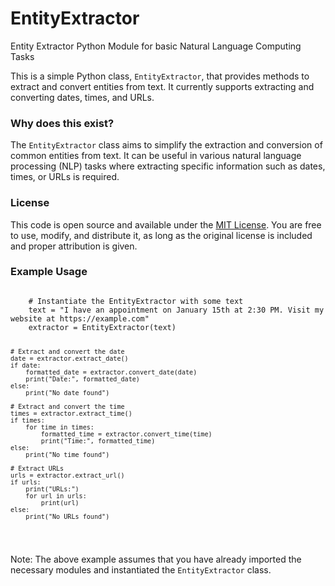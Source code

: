 # EntityExtractor
Entity Extractor Python Module for basic Natural Language Computing Tasks

  <p>
    This is a simple Python class, <code>EntityExtractor</code>, that provides methods to extract and convert entities from text. It currently supports extracting and converting dates, times, and URLs.
  </p>
  <h3>Why does this exist?</h3>
  <p>
    The <code>EntityExtractor</code> class aims to simplify the extraction and conversion of common entities from text. It can be useful in various natural language processing (NLP) tasks where extracting specific information such as dates, times, or URLs is required.
  </p>
  <h3>License</h3>
  <p>
    This code is open source and available under the <a href="https://opensource.org/licenses/MIT">MIT License</a>. You are free to use, modify, and distribute it, as long as the original license is included and proper attribution is given.
  </p>
  <h3>Example Usage</h3>
  <pre><code>
    # Instantiate the EntityExtractor with some text
    text = "I have an appointment on January 15th at 2:30 PM. Visit my website at https://example.com"
    extractor = EntityExtractor(text)

    # Extract and convert the date
    date = extractor.extract_date()
    if date:
        formatted_date = extractor.convert_date(date)
        print("Date:", formatted_date)
    else:
        print("No date found")

    # Extract and convert the time
    times = extractor.extract_time()
    if times:
        for time in times:
            formatted_time = extractor.convert_time(time)
            print("Time:", formatted_time)
    else:
        print("No time found")

    # Extract URLs
    urls = extractor.extract_url()
    if urls:
        print("URLs:")
        for url in urls:
            print(url)
    else:
        print("No URLs found")
  </code></pre>
  <p>
    Note: The above example assumes that you have already imported the necessary modules and instantiated the <code>EntityExtractor</code> class.
  </p>
</details>
